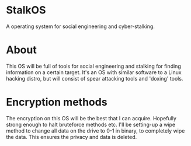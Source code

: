 # StalkOS
A operating system for social engineering and cyber-stalking.

# About
This OS will be full of tools for social engineering and stalking for finding information on a certain target. It's an OS with similar software to a Linux hacking distro, but will consist of spear attacking tools and 'doxing' tools.

# Encryption methods
The encryption on this OS will be the best that I can acquire. Hopefully strong enough to halt bruteforce methods etc. I'll be setting-up a wipe method to change all data on the drive to 0-1 in binary, to completely wipe the data. This ensures the privacy and data is deleted.
